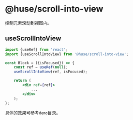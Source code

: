 # @huse/scroll-into-view

控制元素滚动到视图内。

## useScrollIntoView

```jsx
import {useRef} from 'react';
import {useScrollIntoView} from '@huse/scroll-into-view';

const Block = ({isFocused}) => {
    const ref = useRef(null);
    useScrollIntoView(ref, isFocused);

    return (
        <div ref={ref}>
            ...
        </div>
    );
};
```

具体的效果可参考`demo`目录。
